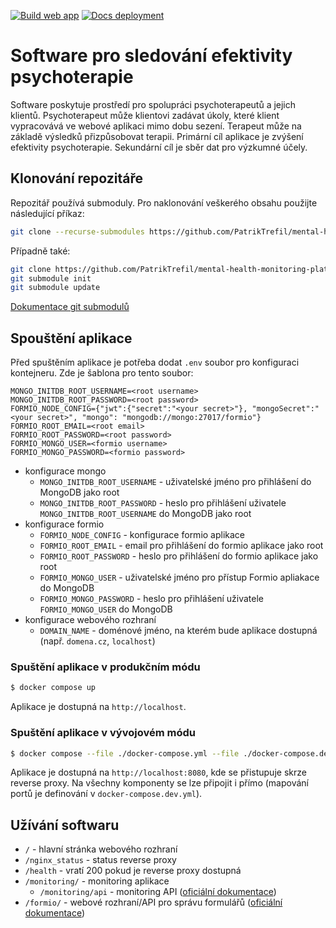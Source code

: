 [![Build web app](https://github.com/PatrikTrefil/mental-health-monitoring-platform/actions/workflows/build-web-app.yml/badge.svg)](https://github.com/PatrikTrefil/mental-health-monitoring-platform/actions/workflows/build-web-app.yml)
[![Docs deployment](https://github.com/PatrikTrefil/mental-health-monitoring-platform/actions/workflows/deployment-production-docs.yml/badge.svg)](https://github.com/PatrikTrefil/mental-health-monitoring-platform/actions/workflows/deployment-production-docs.yml)

# Software pro sledování efektivity psychoterapie

Software poskytuje prostředí pro spolupráci psychoterapeutů a jejich
klientů. Psychoterapeut může klientovi zadávat úkoly, které klient
vypracovává ve webové aplikaci mimo dobu sezení. Terapeut může na základě
výsledků přizpůsobovat terapii. Primární cíl aplikace je zvýšení efektivity
psychoterapie. Sekundární cíl je sběr dat pro výzkumné účely.

## Klonování repozitáře

Repozitář používá submoduly. Pro naklonování veškerého obsahu
použijte následující příkaz:

```sh
git clone --recurse-submodules https://github.com/PatrikTrefil/mental-health-monitoring-platform.git
```

Případně také:

```sh
git clone https://github.com/PatrikTrefil/mental-health-monitoring-platform.git
git submodule init
git submodule update
```

[Dokumentace git submodulů](https://git-scm.com/book/en/v2/Git-Tools-Submodules)

## Spouštění aplikace

Před spuštěním aplikace je potřeba dodat `.env` soubor pro konfiguraci kontejneru.
Zde je šablona pro tento soubor:

```
MONGO_INITDB_ROOT_USERNAME=<root username>
MONGO_INITDB_ROOT_PASSWORD=<root password>
FORMIO_NODE_CONFIG={"jwt":{"secret":"<your secret>"}, "mongoSecret":"<your secret>", "mongo": "mongodb://mongo:27017/formio"}
FORMIO_ROOT_EMAIL=<root email>
FORMIO_ROOT_PASSWORD=<root password>
FORMIO_MONGO_USER=<formio username>
FORMIO_MONGO_PASSWORD=<formio password>
```

-   konfigurace mongo
    -   `MONGO_INITDB_ROOT_USERNAME` - uživatelské jméno pro přihlášení do MongoDB jako root
    -   `MONGO_INITDB_ROOT_PASSWORD` - heslo pro přihlášení uživatele `MONGO_INITDB_ROOT_USERNAME` do MongoDB jako root
-   konfigurace formio
    -   `FORMIO_NODE_CONFIG` - konfigurace formio aplikace
    -   `FORMIO_ROOT_EMAIL` - email pro přihlášení do formio aplikace jako root
    -   `FORMIO_ROOT_PASSWORD` - heslo pro přihlášení do formio aplikace jako root
    -   `FORMIO_MONGO_USER` - uživatelské jméno pro přístup Formio apliakace do MongoDB
    -   `FORMIO_MONGO_PASSWORD` - heslo pro přihlášení uživatele `FORMIO_MONGO_USER` do MongoDB
-   konfigurace webového rozhraní
    -   `DOMAIN_NAME` - doménové jméno, na kterém bude aplikace dostupná (např. `domena.cz`, `localhost`)

### Spuštění aplikace v produkčním módu

```sh
$ docker compose up
```

Aplikace je dostupná na `http://localhost`.

### Spuštění aplikace v vývojovém módu

```sh
$ docker compose --file ./docker-compose.yml --file ./docker-compose.dev.yml up
```

Aplikace je dostupná na `http://localhost:8080`, kde se přistupuje skrze reverse proxy.
Na všechny komponenty se lze připojit i přímo (mapování portů je definování v `docker-compose.dev.yml`).

## Užívání softwaru

-   `/` - hlavní stránka webového rozhraní
-   `/nginx_status` - status reverse proxy
-   `/health` - vratí 200 pokud je reverse proxy dostupná
-   `/monitoring/` - monitoring aplikace
    -   `/monitoring/api` - monitoring API ([oficiální dokumentace](https://github.com/google/cadvisor/blob/master/docs/api.md))
-   `/formio/` - webové rozhraní/API pro správu formulářů ([oficiální dokumentace](https://apidocs.form.io/))
